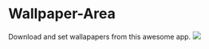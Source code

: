 # Wallpaper-Area
Download and set wallapapers from this awesome app.
<img src="app/sample.gif" style="position:center">

